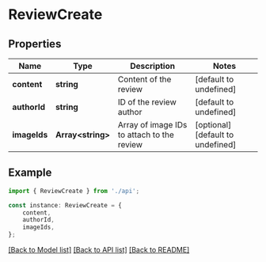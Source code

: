 # ReviewCreate


## Properties

Name | Type | Description | Notes
------------ | ------------- | ------------- | -------------
**content** | **string** | Content of the review | [default to undefined]
**authorId** | **string** | ID of the review author | [default to undefined]
**imageIds** | **Array&lt;string&gt;** | Array of image IDs to attach to the review | [optional] [default to undefined]

## Example

```typescript
import { ReviewCreate } from './api';

const instance: ReviewCreate = {
    content,
    authorId,
    imageIds,
};
```

[[Back to Model list]](../README.md#documentation-for-models) [[Back to API list]](../README.md#documentation-for-api-endpoints) [[Back to README]](../README.md)
